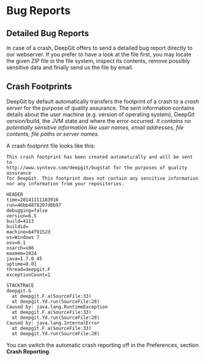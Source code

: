 # Bug Reports

## Detailed Bug Reports

In case of a crash, DeepGit offers to send a detailed bug report
directly to our webserver. If you prefer to have a look at the file
first, you may locate the given ZIP file in the file system, inspect its
contents, remove possibly sensitive data and finally send us the file by
email.

## Crash Footprints

DeepGit by default automatically transfers the footprint of a crash to a
*crash server* for the purpose of quality assurance. The sent
information contains details about the user machine (e.g. version of
operating system), DeepGit version/build, the JVM state and where the
error occurred. *It contains no potentially sensitive information like
user names, email addresses, file contents, file paths or server names.*

A crash footprint file looks like this:



``` text
This crash footprint has been created automatically and will be sent to
http://www.syntevo.com/deepgit/bugstat for the purposes of quality assurance
for DeepGit. This footprint does not contain any sensitive information
nor any information from your repositories.

HEADER
time=20141111183916
run=46bb4878207d0b97
debugging=false
version=6.5
build=4113
buildid=
machine=64f9152d
os=Windows 7
osv=6.1
osarch=x86
maxmem=1024
java=1.7.0_45
uptime=0.01
thread=deepgit.F
exceptionCount=1

STACKTRACE
deepgit.G
  at deepgit.F.a(SourceFile:33)
  at deepgit.Yd.run(SourceFile:28)
Caused by: java.lang.RuntimeException
  at deepgit.F.a(SourceFile:33)
  at deepgit.Yd.run(SourceFile:28)
Caused by: java.lang.InternalError
  at deepgit.F.a(SourceFile:33)
  at deepgit.Yd.run(SourceFile:28)
```



You can switch the automatic crash reporting off in the Preferences,
section **Crash Reporting**.
